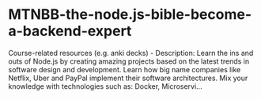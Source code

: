 # MTNBB-the-node.js-bible-become-a-backend-expert
Course-related resources (e.g. anki decks) - Description: Learn the ins and outs of Node.js by creating amazing projects based on the latest trends in software design and development. Learn how big name companies like Netflix, Uber and PayPal implement their software architectures. Mix your knowledge with technologies such as: Docker, Microservi...
